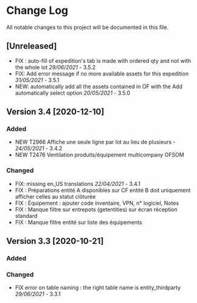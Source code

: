 # Change Log
All notable changes to this project will be documented in this file.

## [Unreleased]
- FIX : auto-fill of expedition's tab is made with ordered qty and not with the whole lot *29/06/2021* - 3.5.2
- FIX: Add error message if no more available assets for this expedition *31/05/2021* - 3.5.1
- NEW: automatically add all the assets contained in OF with the Add automatically select option *20/05/2021* - 3.5.0

## Version 3.4 [2020-12-10]

### Added

- NEW T2966 Affiche une seule ligne par lot au lieu de plusieurs - *24/05/2021* - 3.4.2
- NEW T2476 Ventilation produits/équipement multicompany OFSOM

### Changed

- FIX: missing en_US translations *22/04/2021* - 3.4.1
- FIX : Préparations entité A disponibles sur CF entité B doit uniquement afficher celles au statut clôturée
- FIX : Équipement : ajouter code inventaire, VPN, n° logiciel, Notes
- FIX : Manque filtre sur entrepots (getentities) sur écran réception standard
- FIX : Manque filtre entité sur liste des équipements

## Version 3.3 [2020-10-21]

### Added

### Changed

- FIX error on table naming : the right table name is entity_thirdparty *29/06/2021* - 3.3.1
